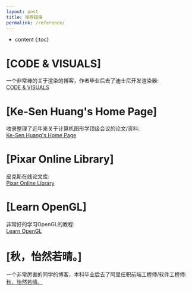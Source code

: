 ```yaml
---
layout: post
title: 推荐链接
permalink: /reference/
---
```


* content
{:toc}


[CODE & VISUALS]
=====================
一个非常棒的关于渲染的博客，作者毕业后去了迪士尼开发渲染器:  
[CODE & VISUALS](http://blog.yiningkarlli.com/archive.html)

[Ke-Sen Huang's Home Page]
=====================
收录整理了近年来关于计算机图形学顶级会议的论文/资料:  
[Ke-Sen Huang's Home Page](http://kesen.realtimerendering.com/)

[Pixar Online Library]
=====================
皮克斯在线论文库:  
[Pixar Online Library](http://graphics.pixar.com/library/)

[Learn OpenGL]
=====================
非常好的学习OpenGL的教程:  
[Learn OpenGL](http://www.learnopengl.com/)

[秋，怡然若晴。]
=====================
一个非常厉害的同学的博客，本科毕业后去了阿里任职前端工程师/软件工程师:  
[秋，怡然若晴。](http://joyeecheung.cnblogs.com/)



